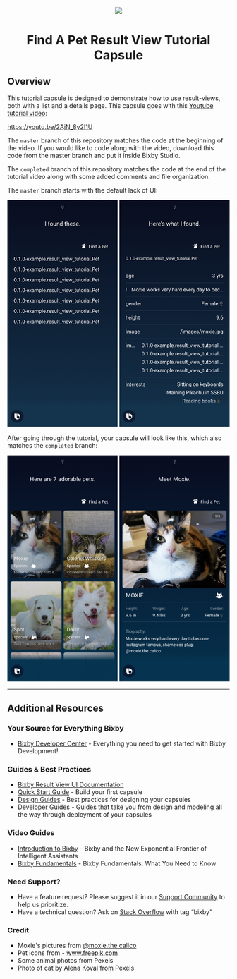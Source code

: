 <p align="Center">
  <img src="https://bixbydevelopers.com/dev/docs-assets/resources/dev-guide/bixby_logo_github-11221940070278028369.png">
  <br/>
  <h1 align="Center">Find A Pet Result View Tutorial Capsule</h1>
</p>

## Overview

This tutorial capsule is designed to demonstrate how to use result-views, both with a list and a details page. This capsule goes with this [Youtube tutorial video](https://youtu.be/2AjN_8y2I1U):

https://youtu.be/2AjN_8y2I1U

The `master` branch of this repository matches the code at the beginning of the video. If you would like to code along with the video, download this code from the master branch and put it inside Bixby Studio.

The `completed` branch of this repository matches the code at the end of the tutorial video along with some added comments and file organization.

The `master` branch starts with the default lack of UI:

![Screenshot-before](/assets/readme/ss-before.png)

After going through the tutorial, your capsule will look like this, which also matches the `completed` branch:

![Screenshot-after](/assets/readme/ss-after.png)

---

## Additional Resources

### Your Source for Everything Bixby

- [Bixby Developer Center](http://bixbydevelopers.com) - Everything you need to get started with Bixby Development!

### Guides & Best Practices

- [Bixby Result View UI Documentation](https://bixbydevelopers.com/dev/docs/reference/type/layout.content.section.content)
- [Quick Start Guide](https://bixbydevelopers.com/dev/docs/get-started/quick-start) - Build your first capsule
- [Design Guides](https://bixbydevelopers.com/dev/docs/dev-guide/design-guides) - Best practices for designing your capsules
- [Developer Guides](https://bixbydevelopers.com/dev/docs/dev-guide/developers) - Guides that take you from design and modeling all the way through deployment of your capsules

### Video Guides

- [Introduction to Bixby](https://youtu.be/DFvpK4PosvI) - Bixby and the New Exponential Frontier of Intelligent Assistants
- [Bixby Fundamentals](https://bixby.developer.samsung.com/newsroom/en-us/22/01/2019/Teaching-Bixby-Fundamentals-What-You-Need-to-Know) - Bixby Fundamentals: What You Need to Know

### Need Support?

- Have a feature request? Please suggest it in our [Support Community](https://support.bixbydevelopers.com/hc/en-us/community/topics/360000183273-Feature-Requests) to help us prioritize.
- Have a technical question? Ask on [Stack Overflow](https://stackoverflow.com/questions/tagged/bixby) with tag “bixby”

### Credit

- Moxie's pictures from [@moxie.the.calico](https://www.instagram.com/moxie.the.calico/)
- Pet icons from - www.freepik.com
- Some animal photos from Pexels
- Photo of cat by Alena Koval from Pexels

